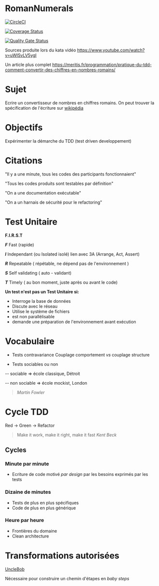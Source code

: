 # RomanNumerals
[![CircleCI](https://circleci.com/gh/geleouet/RomanNumerals/tree/master.svg?style=svg)](https://circleci.com/gh/geleouet/RomanNumerals/tree/master)

[![Coverage Status](https://coveralls.io/repos/github/geleouet/RomanNumerals/badge.svg?branch=master)](https://coveralls.io/github/geleouet/RomanNumerals?branch=master)

[![Quality Gate Status](https://sonarcloud.io/api/project_badges/measure?project=geleouet_RomanNumerals&metric=alert_status)](https://sonarcloud.io/dashboard?id=geleouet_RomanNumerals)


Sources produite lors du kata vidéo
https://www.youtube.com/watch?v=uWlSvLV5ygI

Un article plus complet https://meritis.fr/programmation/pratique-du-tdd-comment-convertir-des-chiffres-en-nombres-romains/


# Sujet
Ecrire un convertisseur de nombres en chiffres romains.
On peut trouver la spécification de l'écriture sur [wikipédia](https://fr.wikipedia.org/wiki/Num%C3%A9ration_romaine)

# Objectifs
Expérimenter la démarche du TDD (test driven developpement)

# Citations

"Il y a une minute, tous les codes des participants fonctionnaient"

"Tous les codes produits sont testables par définition"

"On a une documentation exécutable"

"On a un harnais de sécurité pour le refactoring"


# Test Unitaire
**F.I.R.S.T**

***F*** Fast (rapide)

***I*** Independant (ou Isolated isolé) lien avec 3A (Arrange, Act, Assert)

***R*** Repeatable ( répétable, ne dépend pas de l'environnement )

***S*** Self validating ( auto - validant)

***T*** Timely ( au bon moment, juste après ou avant le code) 


**Un test n'est pas un Test Unitaire si:**
 - Interroge la base de données
 - Discute avec le réseau
 - Utilise le système de fichiers
 - est non parallélisable
 - demande une préparation de l'environnement avant exécution

# Vocabulaire
 - Tests contravariance
Couplage comportement _vs_ couplage structure

 - Tests sociables ou non
 
 -- sociable => école classique, Détroit
 
 -- non sociable => école mockist, London  
 
>   _Martin Fowler_

# Cycle TDD

Red -> Green -> Refactor

> Make it work, make it right, make it fast 
> _Kent Beck_

## Cycles
### Minute par minute
 - Ecriture de code motivé  _par design_ par les besoins exprimés par les tests
 
### Dizaine de minutes
 - Tests de plus en plus spécifiques
 - Code de plus en plus générique

### Heure par heure
 - Frontières du domaine
 - Clean architecture

# Transformations autorisées
[UncleBob](https://blog.cleancoder.com/uncle-bob/2013/05/27/TheTransformationPriorityPremise.html)

Nécessaire pour construire un chemin d'étapes en _baby steps_


